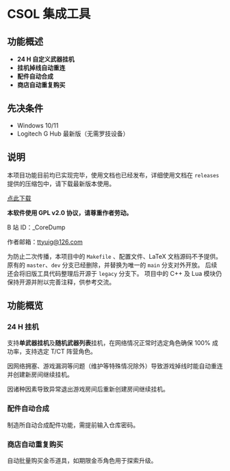 # CSOL 集成工具

## 功能概述

- **24 H 自定义武器挂机**
- **挂机掉线自动重连**
- **配件自动合成**
- **商店自动重复购买**

## 先决条件

- Windows 10/11
- Logitech G Hub 最新版（无需罗技设备）

## 说明

本项目功能目前均已实现完毕，使用文档也已经发布，详细使用文档在 `releases` 提供的压缩包中，请下载最新版本使用。

<a href="https://gitee.com/silver1867/csol-24-h/releases">点此下载</a>

**本软件使用 GPL v2.0 协议，请尊重作者劳动。**

B 站 ID：_CoreDump

作者邮箱：ttyuig@126.com

为防止二次传播，本项目中的 `Makefile` 、配置文件、LaTeX 文档源码不予提供。原有的 `master`、`dev` 分支已经删除，并替换为唯一的 `main` 分支对外开放。
后续还会将旧版工具代码整理后开源于 `legacy` 分支下。
项目中的 C++ 及 Lua 模块仍保持开源并附以完善注释，供参考交流。

## 功能概览

### 24 H 挂机

支持**单武器挂机**及**随机武器列表**挂机，在网络情况正常时选定角色确保 100% 成功率，支持选定 T/CT 阵营角色。

因网络拥塞、游戏漏洞等问题（维护等特殊情况除外）导致游戏掉线时能自动重连并创建新房间继续挂机。

因诸种因素导致异常退出游戏房间后重新创建房间继续挂机。

### 配件自动合成

制造所自动合成配件功能，需提前输入仓库密码。

### 商店自动重复购买

自动批量购买金币道具，如期限金币角色用于探索升级。